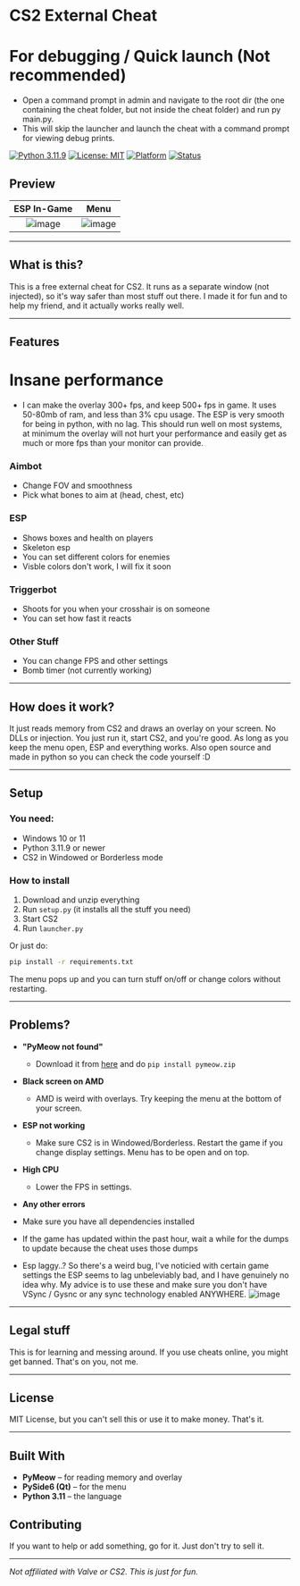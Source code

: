 # CS2 External Cheat

# For debugging / Quick launch (Not recommended)
- Open a command prompt in admin and navigate to the root dir (the one containing the cheat folder, but not inside the cheat folder) and run py main.py.
- This will skip the launcher and launch the cheat with a command prompt for viewing debug prints.

[![Python 3.11.9](https://img.shields.io/badge/Python-3.11.9-blue.svg)](https://www.python.org/downloads/)
[![License: MIT](https://img.shields.io/badge/License-MIT-yellow.svg)](LICENSE)
[![Platform](https://img.shields.io/badge/Platform-Windows-lightgrey.svg)]()
[![Status](https://img.shields.io/badge/Status-Active-brightgreen.svg)]()

## Preview

| ESP In-Game | Menu  |
|:----------:|:-----------:|
| ![image](https://github.com/user-attachments/assets/53121c61-97f0-4a6e-9618-f458e5d8ef09) | ![image](https://github.com/user-attachments/assets/0c70db5b-d357-49f1-83eb-fc355799fe23) |


---

## What is this?

This is a free external cheat for CS2. It runs as a separate window (not injected), so it's way safer than most stuff out there. I made it for fun and to help my friend, and it actually works really well.

---

## Features
# Insane performance
- I can make the overlay 300+ fps, and keep 500+ fps in game. It uses 50-80mb of ram, and less than 3% cpu usage. The ESP is very smooth for being in python, with no lag. This should run well on most systems, at minimum the overlay will not hurt your performance and easily get as much or more fps than your monitor can provide.
### Aimbot
- Change FOV and smoothness
- Pick what bones to aim at (head, chest, etc)

### ESP 
- Shows boxes and health on players
- Skeleton esp
- You can set different colors for enemies 
- Visble colors don't work, I will fix it soon

### Triggerbot
- Shoots for you when your crosshair is on someone
- You can set how fast it reacts

### Other Stuff
- You can change FPS and other settings
- Bomb timer (not currently working)


---

## How does it work?

It just reads memory from CS2 and draws an overlay on your screen. No DLLs or injection. You just run it, start CS2, and you're good. As long as you keep the menu open, ESP and everything works.
Also open source and made in python so you can check the code yourself :D

---

## Setup

### You need:
- Windows 10 or 11
- Python 3.11.9 or newer
- CS2 in Windowed or Borderless mode

### How to install
1. Download and unzip everything
2. Run `setup.py` (it installs all the stuff you need)
3. Start CS2
4. Run `launcher.py`

Or just do:
```bash
pip install -r requirements.txt
```

The menu pops up and you can turn stuff on/off or change colors without restarting. 

---

## Problems?

- **"PyMeow not found"**
  - Download it from [here](https://github.com/qb-0/PyMeow) and do `pip install pymeow.zip`

- **Black screen on AMD**
  - AMD is weird with overlays. Try keeping the menu at the bottom of your screen.

- **ESP not working**
  - Make sure CS2 is in Windowed/Borderless. Restart the game if you change display settings. Menu has to be open and on top.

- **High CPU**
  - Lower the FPS in settings.

- **Any other errors**
- Make sure you have all dependencies installed
- If the game has updated within the past hour, wait a while for the dumps to update because the cheat uses those dumps
- Esp laggy..? So there's a weird bug, I've noticied with certain game settings the ESP seems to lag unbeleviably bad, and I have genuinely no idea why. My advice is to use these and make sure you don't have VSync / Gysnc or any sync technology enabled ANYWHERE.
![image](https://github.com/user-attachments/assets/2711fce9-6d77-42e2-8347-173768c02b6a)


---

## Legal stuff

This is for learning and messing around. If you use cheats online, you might get banned. That's on you, not me.

---

## License

MIT License, but you can't sell this or use it to make money. That's it.

---

## Built With

- **PyMeow** – for reading memory and overlay
- **PySide6 (Qt)** – for the menu
- **Python 3.11** – the language

## Contributing

If you want to help or add something, go for it. Just don't try to sell it.

---

*Not affiliated with Valve or CS2. This is just for fun.*



